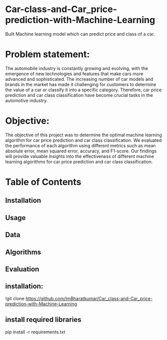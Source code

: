 # Car-class-and-Car_price-prediction-with-Machine-Learning
Built Machine learning model which can predict price and class of a car.

# Problem statement:
The automobile industry is constantly growing and evolving, with the emergence of new technologies and features that make cars more advanced and sophisticated. The increasing number of car models and brands in the market has made it challenging for customers to determine the value of a car or classify it into a specific category. Therefore, car price prediction and car class classification have become crucial tasks in the automotive industry.

# Objective:
The objective of this project was to determine the optimal machine learning algorithm for car price prediction and car class classification. We evaluated the performance of each algorithm using different metrics such as mean absolute error, mean squared error, accuracy, and F1-score. Our findings will provide valuable insights into the effectiveness of different machine learning algorithms for car price prediction and car class classification.

# Table of Contents
## Installation
## Usage
## Data
## Algorithms
## Evaluation

## installation:
!git clone https://github.com/ImBharatkumar/Car_class-and-Car_price-prediction-with-Machine-Learning

## install required libraries
pip install -r requirements.txt

